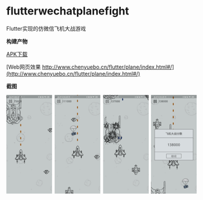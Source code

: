 # flutterwechatplanefight

Flutter实现的仿微信飞机大战游戏

**构建产物**

[APK下载](https://github.com/chenyuebo/FlutterWechatPlaneFightGame/raw/master/output/app-release.apk)

[Web网页效果 http://www.chenyuebo.cn/flutter/plane/index.html#/](http://www.chenyuebo.cn/flutter/plane/index.html#/)

**截图**

![屏幕截图](./ScreenCapture/截图.png)

